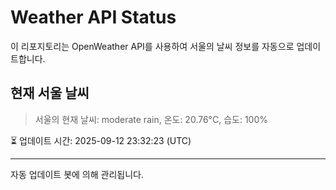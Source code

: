 
# Weather API Status

이 리포지토리는 OpenWeather API를 사용하여 서울의 날씨 정보를 자동으로 업데이트합니다.

## 현재 서울 날씨
> 서울의 현재 날씨: moderate rain, 온도: 20.76°C, 습도: 100%

⏳ 업데이트 시간: 2025-09-12 23:32:23 (UTC)

---
자동 업데이트 봇에 의해 관리됩니다.
